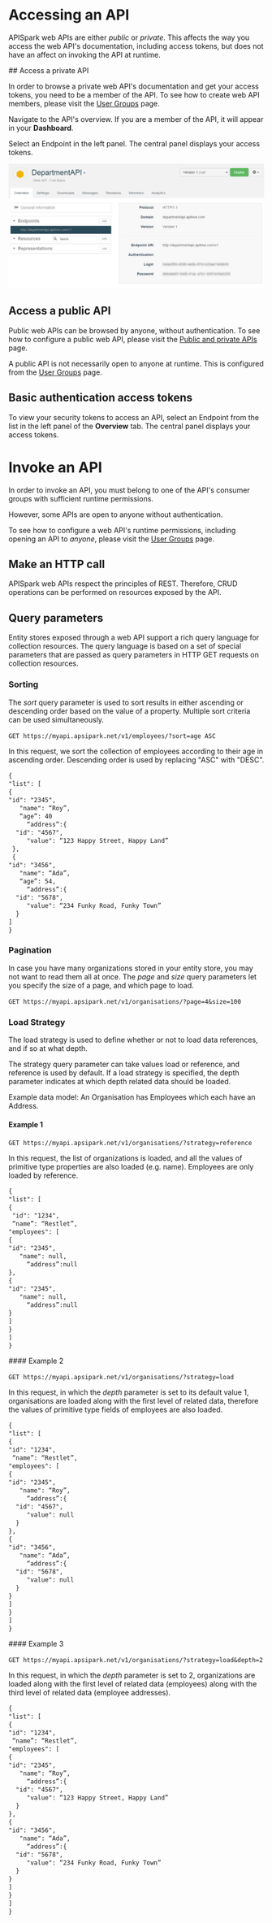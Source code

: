 
# Accessing an API

APISpark web APIs are either *public* or *private*. This affects the way you access the web API's documentation, including access tokens, but does not have an affect on invoking the API at runtime.

## Access a private API

In order to browse a private web API's documentation and get your access tokens, you need to be a member of the API. To see how to create web API members, please visit the [User Groups](publish/secure/user-groups "User groups") page.

Navigate to the API's overview. If you are a member of the API, it will appear in your **Dashboard**.

Select an Endpoint in the left panel. The central panel displays your access tokens.

![access tokens](images/14.jpg "access tokens")

## Access a public API

Public web APIs can be browsed by anyone, without authentication. To see how to configure a public web API, please visit the [Public and private APIs](/publish/secure/public-and-private-apis "Public and private APIs") page.

A public API is not necessarily open to anyone at runtime. This is configured from the [User Groups](publish/secure/user-groups "User groups") page.

## Basic authentication access tokens

To view your security tokens to access an API, select an Endpoint from the list in the left panel of the **Overview** tab. The central panel displays your access tokens.

# Invoke an API

In order to invoke an API, you must belong to one of the API's consumer groups with sufficient runtime permissions.

However, some APIs are open to anyone without authentication.

To see how to configure a web API's runtime permissions, including opening an API to *anyone*, please visit the [User Groups](publish/secure/user-groups "User groups") page.

## Make an HTTP call

APISpark web APIs respect the principles of REST. Therefore, CRUD operations can be performed on resources exposed by the API.

## Query parameters

Entity stores exposed through a web API support a rich query language for collection resources. The query language is based on a set of special parameters that are passed as query parameters in HTTP GET requests on collection resources.

### Sorting

The *sort* query parameter is used to sort results in either ascending or descending order based on the value of a property. Multiple sort criteria can be used simultaneously.

`GET https://myapi.apsipark.net/v1/employees/?sort=age ASC`

In this request, we sort the collection of employees according to their age in ascending order. Descending order is used by replacing "ASC" with "DESC".

    {
    "list": [
    {
    "id": "2345",
       "name": “Roy”,
       “age”: 40
         “address”:{
      "id": "4567",
         "value": “123 Happy Street, Happy Land”
     },
     {
    "id": "3456",
       "name": “Ada”,
       “age”: 54,
         “address”:{
      "id": "5678",
         "value": “234 Funky Road, Funky Town”
      }
    ]
    }

### Pagination

In case you have many organizations stored in your entity store, you may not want to read them all at once. The *page* and *size* query parameters let you specify the size of a page, and which page to load.

`GET https://myapi.apsipark.net/v1/organisations/?page=4&size=100`

### Load Strategy

The load strategy is used to define whether or not to load data references, and if so at what depth.

The strategy query parameter can take values load or reference, and reference is used by default.
If a load strategy is specified, the depth parameter indicates at which depth related data should be loaded.

Example data model: An Organisation has Employees which each have an Address.

#### Example 1

`GET https://myapi.apsipark.net/v1/organisations/?strategy=reference`

In this request, the list of organizations is loaded, and all the values of primitive type properties are also loaded (e.g. name). Employees are only loaded by reference.  

    {
    "list": [
    {
     "id": "1234",
     “name”: “Restlet”,
    "employees": [
    {
    "id": "2345",
       "name": null,
         “address”:null
    },
    {
    "id": "2345",
       "name": null,
         “address”:null
    }
    ]
    }
    ]
    }


#### Example 2

`GET https://myapi.apsipark.net/v1/organisations/?strategy=load`

In this request, in which the *depth* parameter is set to its default value 1, organisations are loaded along with the first level of related data, therefore the values of primitive type fields of employees are also loaded.

    {
    "list": [
    {
    "id": "1234",
     “name”: “Restlet”,
    "employees": [
    {
    "id": "2345",
       "name": “Roy”,
         “address”:{
      "id": "4567",
         "value": null
      }
    },
    {
    "id": "3456",
       "name": “Ada”,
         “address”:{
      "id": "5678",
         "value": null
      }
    }
    ]
    }
    ]
    }


#### Example 3

`GET https://myapi.apsipark.net/v1/organisations/?strategy=load&depth=2`

In this request, in which the *depth* parameter is set to 2, organizations are loaded along with the first level of related data (employees) along with the third level of related data (employee addresses).

    {
    "list": [
    {
    "id": "1234",
     “name”: “Restlet”,
    "employees": [
    {
    "id": "2345",
       "name": “Roy”,
         “address”:{
      "id": "4567",
         "value": “123 Happy Street, Happy Land”
      }
    },
    {
    "id": "3456",
       "name": “Ada”,
         “address”:{
      "id": "5678",
         "value": “234 Funky Road, Funky Town”
      }
    }
    ]
    }
    ]
    }
